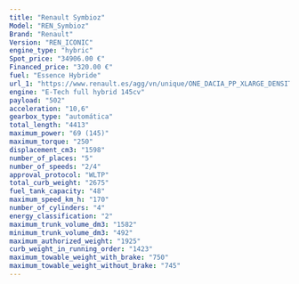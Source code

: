 ```yaml
---
title: "Renault Symbioz"    
Model: "REN_Symbioz"
Brand: "Renault"
Version: "REN_ICONIC"
engine_type: "hybric"
Spot_price: "34906.00 €"
Financed_price: "320.00 €"
fuel: "Essence Hybride"
url_1: "https://www.renault.es/agg/vn/unique/ONE_DACIA_PP_XLARGE_DENSITY1/r_brandSite_carPicker_1.png?uri=https%3A%2F%2Fes.co.rplug.renault.com%2Fproduct%2Fmodel%2FAR1%2Fsymbioz%2Fc%2FA-ENS_0MDL2P1SERIELIM4_-TERRM"
engine: "E-Tech full hybrid 145cv"
payload: "502"
acceleration: "10,6"
gearbox_type: "automática"
total_length: "4413"
maximum_power: "69 (145)"
maximum_torque: "250"
displacement_cm3: "1598"
number_of_places: "5"
number_of_speeds: "2/4"
approval_protocol: "WLTP"
total_curb_weight: "2675"
fuel_tank_capacity: "48"
maximum_speed_km_h: "170"
number_of_cylinders: "4"
energy_classification: "2"
maximum_trunk_volume_dm3: "1582"
minimum_trunk_volume_dm3: "492"
maximum_authorized_weight: "1925"
curb_weight_in_running_order: "1423"
maximum_towable_weight_with_brake: "750"
maximum_towable_weight_without_brake: "745"
---
```

